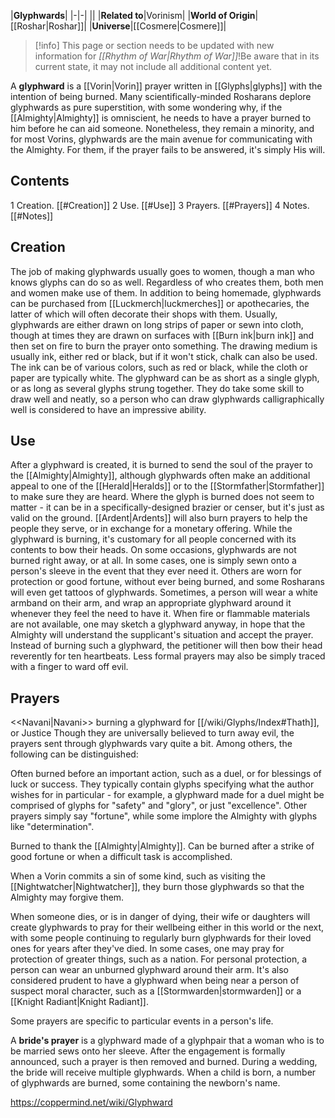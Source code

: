 |**Glyphwards**|
|-|-|
||
|**Related to**|Vorinism|
|**World of Origin**|[[Roshar\|Roshar]]|
|**Universe**|[[Cosmere\|Cosmere]]|

> [!info] This page or section needs to be updated with new information for *[[Rhythm of War\|Rhythm of War]]*!Be aware that in its current state, it may not include all additional content yet.

A **glyphward** is a [[Vorin\|Vorin]] prayer written in [[Glyphs\|glyphs]] with the intention of being burned.
Many scientifically-minded Rosharans deplore glyphwards as pure superstition, with some wondering why, if the [[Almighty\|Almighty]] is omniscient, he needs to have a prayer burned to him before he can aid someone. Nonetheless, they remain a minority, and for most Vorins, glyphwards are the main avenue for communicating with the Almighty. For them, if the prayer fails to be answered, it's simply His will.

## Contents

1 Creation. [[#Creation]] 
2 Use. [[#Use]] 
3 Prayers. [[#Prayers]] 
4 Notes. [[#Notes]] 


## Creation
The job of making glyphwards usually goes to women, though a man who knows glyphs can do so as well. Regardless of who creates them, both men and women make use of them. In addition to being homemade, glyphwards can be purchased from [[Luckmerch\|luckmerches]] or apothecaries, the latter of which will often decorate their shops with them.
Usually, glyphwards are either drawn on long strips of paper or sewn into cloth, though at times they are drawn on surfaces with [[Burn ink\|burn ink]] and then set on fire to burn the prayer onto something. The drawing medium is usually ink, either red or black, but if it won't stick, chalk can also be used. The ink can be of various colors, such as red or black, while the cloth or paper are typically white. The glyphward can be as short as a single glyph, or as long as several glyphs strung together. They do take some skill to draw well and neatly, so a person who can draw glyphwards calligraphically well is considered to have an impressive ability.

## Use
After a glyphward is created, it is burned to send the soul of the prayer to the [[Almighty\|Almighty]], although glyphwards often make an additional appeal to one of the [[Herald\|Heralds]] or to the [[Stormfather\|Stormfather]] to make sure they are heard. Where the glyph is burned does not seem to matter - it can be in a specifically-designed brazier or censer, but it's just as valid on the ground. [[Ardent\|Ardents]] will also burn prayers to help the people they serve, or in exchange for a monetary offering. While the glyphward is burning, it's customary for all people concerned with its contents to bow their heads.
On some occasions, glyphwards are not burned right away, or at all. In some cases, one is simply sewn onto a person's sleeve in the event that they ever need it. Others are worn for protection or good fortune, without ever being burned, and some Rosharans will even get tattoos of glyphwards. Sometimes, a person will wear a white armband on their arm, and wrap an appropriate glyphward around it whenever they feel the need to have it.
When fire or flammable materials are not available, one may sketch a glyphward anyway, in hope that the Almighty will understand the supplicant's situation and accept the prayer. Instead of burning such a glyphward, the petitioner will then bow their head reverently for ten heartbeats. Less formal prayers may also be simply traced with a finger to ward off evil.

## Prayers
  <<Navani\|Navani>> burning a glyphward for [[/wiki/Glyphs/Index#Thath]], or Justice
Though they are universally believed to turn away evil, the prayers sent through glyphwards vary quite a bit. Among others, the following can be distinguished:


Often burned before an important action, such as a duel, or for blessings of luck or success. They typically contain glyphs specifying what the author wishes for in particular - for example, a glyphward made for a duel might be comprised of glyphs for "safety" and "glory", or just "excellence". Other prayers simply say "fortune", while some implore the Almighty with glyphs like "determination".


Burned to thank the [[Almighty\|Almighty]]. Can be burned after a strike of good fortune or when a difficult task is accomplished.


When a Vorin commits a sin of some kind, such as visiting the [[Nightwatcher\|Nightwatcher]], they burn those glyphwards so that the Almighty may forgive them.


When someone dies, or is in danger of dying, their wife or daughters will create glyphwards to pray for their wellbeing either in this world or the next, with some people continuing to regularly burn glyphwards for their loved ones for years after they've died. In some cases, one may pray for protection of greater things, such as a nation.
For personal protection, a person can wear an unburned glyphward around their arm. It's also considered prudent to have a glyphward when being near a person of suspect moral character, such as a [[Stormwarden\|stormwarden]] or a [[Knight Radiant\|Knight Radiant]].


Some prayers are specific to particular events in a person's life.

A **bride's prayer** is a glyphward made of a glyphpair that a woman who is to be married sews onto her sleeve. After the engagement is formally announced, such a prayer is then removed and burned.
During a wedding, the bride will receive multiple glyphwards.
When a child is born, a number of glyphwards are burned, some containing the newborn's name.


https://coppermind.net/wiki/Glyphward